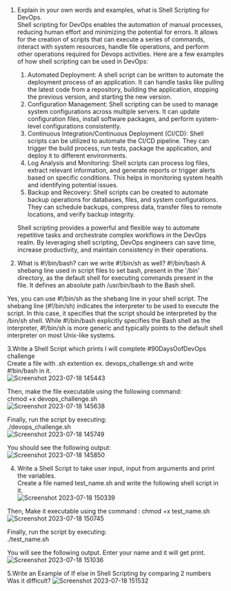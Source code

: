 1. Explain in your own words and examples, what is Shell Scripting for DevOps.\
    Shell scripting for DevOps enables the automation of manual processes, reducing human effort and minimizing the potential for errors. It allows for the creation       of scripts that can execute a series of commands, interact with system resources, handle file operations, and perform other operations required for Devops
    activities.
Here are a few examples of how shell scripting can be used in DevOps:
    1. Automated Deployment: A shell script can be written to automate the deployment process of an application. It can handle tasks like pulling the latest code       from a repository, building the application, stopping the previous version, and starting the new version.
    2. Configuration Management: Shell scripting can be used to manage system configurations across multiple servers. It can update configuration files, install        software packages, and perform system-level configurations consistently.
    3. Continuous Integration/Continuous Deployment (CI/CD): Shell scripts can be utilized to automate the CI/CD pipeline. They can trigger the build process, run      tests, package the application, and deploy it to different environments.
    4. Log Analysis and Monitoring: Shell scripts can process log files, extract relevant information, and generate reports or trigger alerts based on specific         conditions. This helps in monitoring system health and identifying potential issues.
    5. Backup and Recovery: Shell scripts can be created to automate backup operations for databases, files, and system configurations. They can schedule backups,      compress data, transfer files to remote locations, and verify backup integrity.

   Shell scripting provides a powerful and flexible way to automate repetitive tasks and orchestrate complex workflows in the DevOps realm. By leveraging shell          scripting, DevOps engineers can save time, increase productivity, and maintain consistency in their operations.

2. What is #!/bin/bash? can we write #!/bin/sh as well?
#!/bin/bash A shebang line used in script files to set bash, present in the '/bin' directory, as the default shell for executing commands present in the file. It defines an absolute path /usr/bin/bash to the Bash shell.

Yes, you can use #!/bin/sh as the shebang line in your shell script.
The shebang line (#!/bin/sh) indicates the interpreter to be used to execute the script. In this case, it specifies that the script should be interpreted by the /bin/sh shell.
While #!/bin/bash explicitly specifies the Bash shell as the interpreter, #!/bin/sh is more generic and typically points to the default shell interpreter on most Unix-like systems.

 3.Write a Shell Script which prints I will complete #90DaysOofDevOps challenge\
Create a file with .sh extention ex. devops_challenge.sh and write #!bin/bash in it.\
![Screenshot 2023-07-18 145443](https://github.com/pardeshiumesh23/90DaysofDevOps/assets/138001374/57174b5e-6fa2-4f55-b3cd-798cbddaad64)

Then, make the file executable using the following command:\
chmod +x devops_challenge.sh\
![Screenshot 2023-07-18 145638](https://github.com/pardeshiumesh23/90DaysofDevOps/assets/138001374/b047d189-409e-4f8b-ad25-246830a4c411)

Finally, run the script by executing:\
./devops_challenge.sh\
![Screenshot 2023-07-18 145749](https://github.com/pardeshiumesh23/90DaysofDevOps/assets/138001374/dc19465c-82c7-4c77-bcd9-e938da7db772)

You should see the following output:\
![Screenshot 2023-07-18 145850](https://github.com/pardeshiumesh23/90DaysofDevOps/assets/138001374/85d6d162-909d-4c66-a832-b0e919c1f6bc)

4. Write a Shell Script to take user input, input from arguments and print the variables.\
Create a file named test_name.sh and write the following shell script in it.\
![Screenshot 2023-07-18 150339](https://github.com/pardeshiumesh23/90DaysofDevOps/assets/138001374/f1740e63-4394-4a77-93dc-1549a933bdf3)

Then, Make it executable using the command : chmod +x test_name.sh\
![Screenshot 2023-07-18 150745](https://github.com/pardeshiumesh23/90DaysofDevOps/assets/138001374/1b4cdd5f-12fc-408b-9f58-3d718ad69b42)

Finally, run the script by executing:\
./test_name.sh

You will see the following output. Enter your name and it will get print.\
![Screenshot 2023-07-18 151036](https://github.com/pardeshiumesh23/90DaysofDevOps/assets/138001374/aaefd7cf-8919-45be-9f0f-f69803a442d1)

5.Write an Example of If else in Shell Scripting by comparing 2 numbers
Was it difficult?
![Screenshot 2023-07-18 151532](https://github.com/pardeshiumesh23/90DaysofDevOps/assets/138001374/6a7f79eb-e23c-4742-a0ac-5e0a71fd881d)
